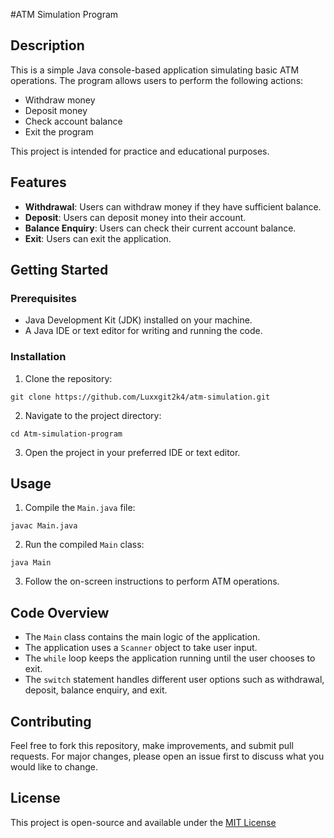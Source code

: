 #ATM Simulation Program
## Description

This is a simple Java console-based application simulating basic ATM operations. The program allows users to perform the following actions:

- Withdraw money
- Deposit money
- Check account balance
- Exit the program

This project is intended for practice and educational purposes.

## Features

- **Withdrawal**: Users can withdraw money if they have sufficient balance.
- **Deposit**: Users can deposit money into their account.
- **Balance Enquiry**: Users can check their current account balance.
- **Exit**: Users can exit the application.

## Getting Started

### Prerequisites

- Java Development Kit (JDK) installed on your machine.
- A Java IDE or text editor for writing and running the code.

### Installation

1. Clone the repository:
```
git clone https://github.com/Luxxgit2k4/atm-simulation.git

```

2. Navigate to the project directory:
```
cd Atm-simulation-program
```

3. Open the project in your preferred IDE or text editor.

## Usage

1. Compile the `Main.java` file:
```
javac Main.java
```

2. Run the compiled `Main` class:
```
java Main
```
3. Follow the on-screen instructions to perform ATM operations.

## Code Overview

- The `Main` class contains the main logic of the application.
- The application uses a `Scanner` object to take user input.
- The `while` loop keeps the application running until the user chooses to exit.
- The `switch` statement handles different user options such as withdrawal, deposit, balance enquiry, and exit.

## Contributing

Feel free to fork this repository, make improvements, and submit pull requests. For major changes, please open an issue first to discuss what you would like to change.

## License

This project is open-source and available under the [MIT License](https://opensource.org/license/mit)

